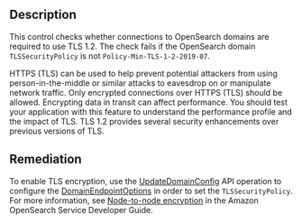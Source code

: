 ## Description

This control checks whether connections to OpenSearch domains are required to use TLS 1.2. The check fails if the OpenSearch domain `TLSSecurityPolicy` is not `Policy-Min-TLS-1-2-2019-07`.

HTTPS (TLS) can be used to help prevent potential attackers from using person-in-the-middle or similar attacks to eavesdrop on or manipulate network traffic. Only encrypted connections over HTTPS (TLS) should be allowed. Encrypting data in transit can affect performance. You should test your application with this feature to understand the performance profile and the impact of TLS. TLS 1.2 provides several security enhancements over previous versions of TLS.

## Remediation

To enable TLS encryption, use the [UpdateDomainConfig](https://docs.aws.amazon.com/opensearch-service/latest/developerguide/configuration-api.html#configuration-api-actions-updatedomainconfig) API operation to configure the [DomainEndpointOptions](https://docs.aws.amazon.com/opensearch-service/latest/developerguide/configuration-api.html#configuration-api-datatypes-domainendpointoptions) in order to set the `TLSSecurityPolicy`. For more information, see [Node-to-node encryption](https://docs.aws.amazon.com/opensearch-service/latest/developerguide/ntn.html) in the Amazon OpenSearch Service Developer Guide.
